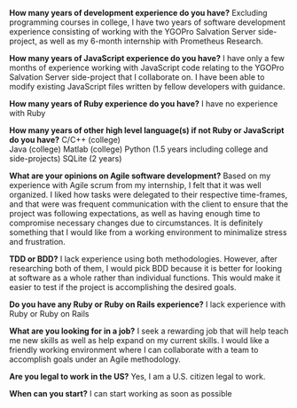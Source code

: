 **How many years of development experience do you have?**
Excluding programming courses in college, I have two years of software development experience consisting of working with the YGOPro Salvation Server side-project, as well as my 6-month internship with Prometheus Research.  

**How many years of JavaScript experience do you have?**
I have only a few months of experience working with JavaScript code relating to the YGOPro Salvation Server side-project that I collaborate on. I have been able to modify existing JavaScript files written by fellow developers with guidance.

**How many years of Ruby experience do you have?**
I have no experience with Ruby

**How many years of other high level language(s) if not Ruby or JavaScript do you have?**
C/C++ (college)  
Java (college)
Matlab (college)
Python (1.5 years including college and side-projects)
SQLite (2 years)

**What are your opinions on Agile software development?**
Based on my experience with Agile scrum from my internship, I felt that it was well organized. I liked how tasks were delegated to their respective time-frames, and that were was frequent communication with the client to ensure that the project was following expectations, as well as having enough time to compromise necessary changes due to circumstances. It is definitely something that I would like from a working environment to minimalize stress and frustration.

**TDD or BDD?**
I lack experience using both methodologies. However, after researching both of them, I would pick BDD because it is better for looking at software as a whole rather than individual functions. This would make it easier to test if the project is accomplishing the desired goals.

**Do you have any Ruby or Ruby on Rails experience?**
I lack experience with Ruby or Ruby on Rails

**What are you looking for in a job?**
I seek a rewarding job that will help teach me new skills as well as help expand on my current skills. I would like a friendly working environment where I can collaborate with a team to accomplish goals under an Agile methodology. 

**Are you legal to work in the US?**
Yes, I am a U.S. citizen legal to work.

**When can you start?**
I can start working as soon as possible
